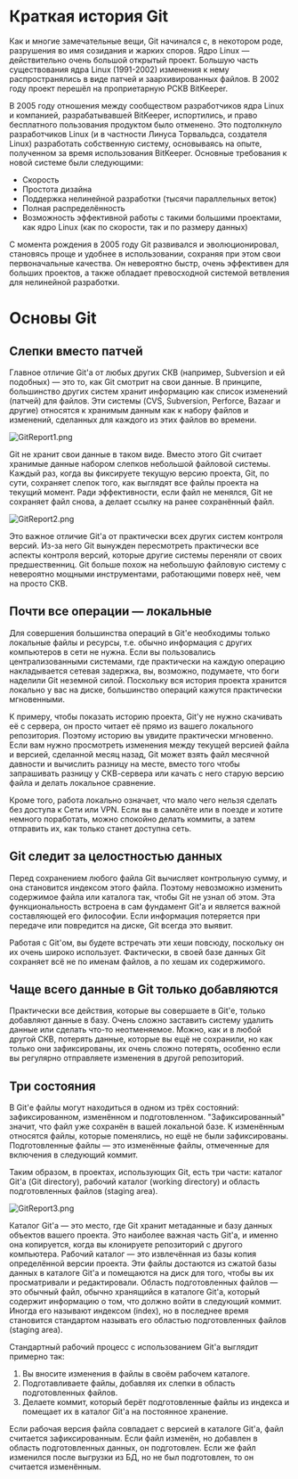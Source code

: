 # Краткая история Git

Как и многие замечательные вещи, Git начинался с, в некотором роде, 
разрушения во имя созидания и жарких споров. Ядро Linux — действительно 
очень большой открытый проект. Большую часть существования ядра Linux 
(1991-2002) изменения к нему распространялись в виде патчей и 
заархивированных файлов. В 2002 году проект перешёл на проприетарную 
РСКВ BitKeeper.

В 2005 году отношения между сообществом разработчиков ядра Linux и 
компанией, разрабатывавшей BitKeeper, испортились, и право бесплатного 
пользования продуктом было отменено. Это подтолкнуло разработчиков Linux 
(и в частности Линуса Торвальдса, создателя Linux) разработать 
собственную систему, основываясь на опыте, полученном за время 
использования BitKeeper. Основные требования к новой системе были 
следующими:

-	Скорость
-	Простота дизайна
-	Поддержка нелинейной разработки (тысячи параллельных веток)
-	Полная распределённость
-	Возможность эффективной работы с такими большими проектами, как 
ядро Linux (как по скорости, так и по размеру данных)

С момента рождения в 2005 году Git развивался и эволюционировал, 
становясь проще и удобнее в использовании, сохраняя при этом свои 
первоначальные качества. Он невероятно быстр, очень эффективен для 
больших проектов, а также обладает превосходной системой ветвления для 
нелинейной разработки.


# Основы Git

## Слепки вместо патчей

Главное отличие Git'а от любых других СКВ (например, Subversion и ей 
подобных) — это то, как Git смотрит на свои данные. В принципе, 
большинство других систем хранит информацию как список изменений 
(патчей) для файлов. Эти системы (CVS, Subversion, Perforce, Bazaar и 
другие) относятся к хранимым данным как к набору файлов и изменений, 
сделанных для каждого из этих файлов во времени.

![GitReport1.png](img/GitReport/GitReport1.png "GitReport1.png")


Git не хранит свои данные в таком виде. Вместо этого Git считает 
хранимые данные набором слепков небольшой файловой системы. Каждый раз, 
когда вы фиксируете текущую версию проекта, Git, по сути, сохраняет 
слепок того, как выглядят все файлы проекта на текущий момент. Ради 
эффективности, если файл не менялся, Git не сохраняет файл снова, а 
делает ссылку на ранее сохранённый файл.

![GitReport2.png](img/GitReport/GitReport2.png "GitReport2.png")


Это важное отличие Git'а от практически всех других систем контроля 
версий. Из-за него Git вынужден пересмотреть практически все аспекты 
контроля версий, которые другие системы переняли от своих 
предшественниц. Git больше похож на небольшую файловую систему с 
невероятно мощными инструментами, работающими поверх неё, чем на просто 
СКВ.

## Почти все операции — локальные

Для совершения большинства операций в Git'е необходимы только локальные 
файлы и ресурсы, т.е. обычно информация с других компьютеров в сети не 
нужна. Если вы пользовались централизованными системами, где практически 
на каждую операцию накладывается сетевая задержка, вы, возможно, 
подумаете, что боги наделили Git неземной силой. Поскольку вся история 
проекта хранится локально у вас на диске, большинство операций кажутся 
практически мгновенными.

К примеру, чтобы показать историю проекта, Git'у не нужно скачивать её с 
сервера, он просто читает её прямо из вашего локального репозитория. 
Поэтому историю вы увидите практически мгновенно. Если вам нужно 
просмотреть изменения между текущей версией файла и версией, сделанной 
месяц назад, Git может взять файл месячной давности и вычислить разницу 
на месте, вместо того чтобы запрашивать разницу у СКВ-сервера или качать 
с него старую версию файла и делать локальное сравнение.

Кроме того, работа локально означает, что мало чего нельзя сделать без 
доступа к Сети или VPN. Если вы в самолёте или в поезде и хотите немного 
поработать, можно спокойно делать коммиты, а затем отправить их, как 
только станет доступна сеть.

## Git следит за целостностью данных

Перед сохранением любого файла Git вычисляет контрольную сумму, и она 
становится индексом этого файла. Поэтому невозможно изменить содержимое 
файла или каталога так, чтобы Git не узнал об этом. Эта функциональность 
встроена в сам фундамент Git'а и является важной составляющей его 
философии. Если информация потеряется при передаче или повредится на 
диске, Git всегда это выявит.

Работая с Git'ом, вы будете встречать эти хеши повсюду, поскольку он их 
очень широко использует. Фактически, в своей базе данных Git сохраняет 
всё не по именам файлов, а по хешам их содержимого.

## Чаще всего данные в Git только добавляются

Практически все действия, которые вы совершаете в Git'е, только 
добавляют данные в базу. Очень сложно заставить систему удалить данные 
или сделать что-то неотменяемое. Можно, как и в любой другой СКВ, 
потерять данные, которые вы ещё не сохранили, но как только они 
зафиксированы, их очень сложно потерять, особенно если вы регулярно 
отправляете изменения в другой репозиторий.

## Три состояния

В Git'е файлы могут находиться в одном из трёх состояний: 
зафиксированном, изменённом и подготовленном. "Зафиксированный" значит, 
что файл уже сохранён в вашей локальной базе. К изменённым относятся 
файлы, которые поменялись, но ещё не были зафиксированы. Подготовленные 
файлы — это изменённые файлы, отмеченные для включения в следующий 
коммит.

Таким образом, в проектах, использующих Git, есть три части: каталог 
Git'а (Git directory), рабочий каталог (working directory) и область 
подготовленных файлов (staging area).

![GitReport3.png](img/GitReport/GitReport3.png "GitReport3.png")


Каталог Git'а — это место, где Git хранит метаданные и базу данных 
объектов вашего проекта. Это наиболее важная часть Git'а, и именно она 
копируется, когда вы клонируете репозиторий с другого компьютера.
Рабочий каталог — это извлечённая из базы копия определённой версии 
проекта. Эти файлы достаются из сжатой базы данных в каталоге Git'а и 
помещаются на диск для того, чтобы вы их просматривали и редактировали.
Область подготовленных файлов — это обычный файл, обычно хранящийся в 
каталоге Git'а, который содержит информацию о том, что должно войти в 
следующий коммит. Иногда его называют индексом (index), но в последнее 
время становится стандартом называть его областью подготовленных файлов 
(staging area).

Стандартный рабочий процесс с использованием Git'а выглядит примерно 
так:

1. Вы вносите изменения в файлы в своём рабочем каталоге.
2. Подготавливаете файлы, добавляя их слепки в область 
подготовленных файлов.
3. Делаете коммит, который берёт подготовленные файлы из индекса и 
помещает их в каталог Git'а на постоянное хранение.

Если рабочая версия файла совпадает с версией в каталоге Git'а, файл 
считается зафиксированным. Если файл изменён, но добавлен в область 
подготовленных данных, он подготовлен. Если же файл изменился после 
выгрузки из БД, но не был подготовлен, то он считается изменённым. 


